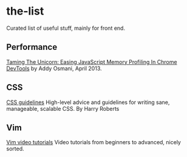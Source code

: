 # the-list
Curated list of useful stuff, mainly for front end.

## Performance
[Taming The Unicorn: Easing JavaScript Memory Profiling In Chrome 
DevTools](http://addyosmani.com/blog/taming-the-unicorn-easing-javascript-memory-profiling-in-devtools/
) by Addy Osmani, April 2013.

## CSS
[CSS guidelines](http://cssguidelin.es/) High-level advice and guidelines for
writing sane, manageable, scalable CSS. By Harry Roberts

## Vim  
[Vim video tutorials](http://derekwyatt.org/vim/tutorials/) Video tutorials from
beginners to advanced, nicely sorted.  
